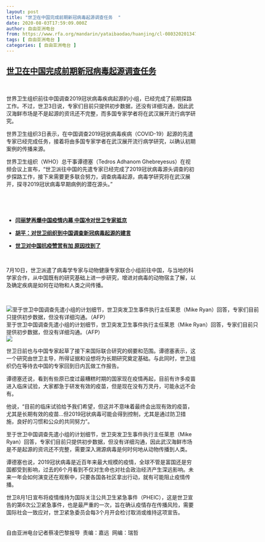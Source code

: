 ```yaml
---
layout: post
title: "世卫在中国完成前期新冠病毒起源调查任务  "
date: 2020-08-03T17:59:09.000Z
author: 自由亚洲电台
from: https://www.rfa.org/mandarin/yataibaodao/huanjing/cl-08032020134754.html
tags: [ 自由亚洲电台 ]
categories: [ 自由亚洲电台 ]
---
```

<!--1596477549000-->
[世卫在中国完成前期新冠病毒起源调查任务](https://www.rfa.org/mandarin/yataibaodao/huanjing/cl-08032020134754.html)
------

<div>
<p> </p><p>世界卫生组织前往中国调查2019冠状病毒疾病起源的小组，已经完成了前期探路工作。不过，世卫3日说，专家们目前只提供初步数据，还没有详细沟通，因此武汉海鲜市场是不是起源的资讯还不完整，而多国专家学者将在武汉展开流行病学研究。</p><p>世界卫生组织3日表示，在中国调查2019冠状病毒疾病（COVID-19）起源的先遣专家已经完成任务，接着将由多国专家学者在武汉展开流行病学研究，以确认初期案例的传播来源。</p><p>世界卫生组织（WHO）总干事谭德塞（Tedros Adhanom Ghebreyesus）在视频会议上宣布，“世卫派往中国的先遣专家已经完成了2019冠状病毒源头调查的初步探路工作，接下来需要更多联合努力，调查病毒起源，病毒学研究将在武汉展开，探寻2019冠状病毒早期病例的潜在源头。”</p><p> </p><p> </p><ul><li><b><a class="external-link" href="http://www.rfa.org/mandarin/yataibaodao/renquanfazhi/wy-07132020113409.html">闫丽梦再爆中国疫情内幕 中国冷对世卫专家抵京</a></b></li></ul><ul><li><b><a class="external-link" href="http://www.rfa.org/mandarin/pinglun/huping/hp-07162020134057.html">胡平：对世卫组织到中国调查新冠病毒起源的建言 </a><br/></b></li></ul><ul><li><b><a class="external-link" href="http://www.rfa.org/mandarin/yataibaodao/huanjing/jt-06022020101104.html">世卫对中国抗疫赞赏有加 原因找到了</a></b></li></ul><p> </p><p>7月10日，世卫派遣了病毒学专家与动物健康专家联合小组前往中国，与当地的科学家合作，从中国既有的研究基础上进一步研究，增进对病毒的动物宿主了解，以及确定疾病是如何在动物和人类之间传播。</p><p> </p><p><div class="image-inline captioned" style="width:680px;"><div style="width:680px;"><img alt="至于世卫中国调查先遣小组的计划细节，世卫突发卫生事件执行主任莱恩（Mike Ryan）回答，专家们目前只提供初步数据，但没有详细沟通。（AFP）" src="https://www.rfa.org/mandarin/yataibaodao/huanjing/cl-08032020134754.html/wy0713b.jpg" title="至于世卫中国调查先遣小组的计划细节，世卫突发卫生事件执行主任莱恩（Mike Ryan）回答，专家们目前只提供初步数据，但没有详细沟通。（AFP）"/></div><div class="image-caption"><span style="width:680px;">至于世卫中国调查先遣小组的计划细节，世卫突发卫生事件执行主任莱恩（Mike Ryan）回答，专家们目前只提供初步数据，但没有详细沟通。（AFP）</span><span class="copyright"> </span></div><div id="zoomattribute"><a class="single_image" href="/mandarin/yataibaodao/huanjing/cl-08032020134754.html/wy0713b.jpg" title="至于世卫中国调查先遣小组的计划细节，世卫突发卫生事件执行主任莱恩（Mike Ryan）回答，专家们目前只提供初步数据，但没有详细沟通。（AFP）"><img src="/rfa_resources/graphics/icon-zoom.png"/></a></div></div></p><p>世卫日前也与中国专家起草了接下来国际联合研究的纲要和范围。谭德塞表示，这一个研究由世卫主导，所得证据和设想将为长期研究奠定基础。与此同时，世卫组织仍在等待去中国的专家回到日内瓦做工作报告。</p><p>谭德塞还说，看到有些原已度过最糟糕时期的国家现在疫情再起，目前有许多疫苗进入临床试验，大家都急于研发有效的疫苗，但是现在没有万灵丹，可能永远不会有。</p><p>他说，“目前的临床试验给予我们希望，但这并不意味着最终会出现有效的疫苗，尤其是长期有效的疫苗...但2019冠状病毒可能会得到控制，尤其是通过防卫措施，良好的习惯和公众的共同努力”。</p><p>至于世卫中国调查先遣小组的计划细节，世卫突发卫生事件执行主任莱恩（Mike Ryan）回答，专家们目前只提供初步数据，但没有详细沟通，因此武汉海鲜市场是不是起源的资讯还不完整，需要深入溯源病毒是何时何地从动物传播到人类。</p><p>谭德塞也说，2019冠状病毒是近百年来最大规模的疫情，全球不管是富国还是穷国都受到影响，过去的6个月看到不仅对生命也对社会政治经济产生深远影响。未来一年会如何演变还在观察中，只要各国各社区拿出行动，就有可能阻止疫情传播。</p><p>世卫8月1日宣布将疫情维持为国际关注公共卫生紧急事件（PHEIC），这是世卫宣告的第6次公卫紧急事件，也是最严重的一次，旨在确认疫情存在传播风险，需要国际社会一致应对，世卫紧急委员会每3个月开会检讨取消或维持这项宣告。<br/><br/><br/>自由亚洲电台记者蔡凌巴黎报导  责编：嘉远  网编：瑞哲</p>
</div>
